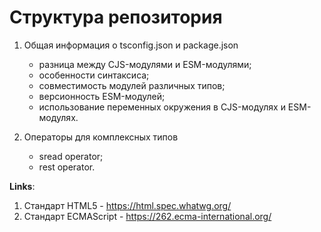 # Структура репозитория

1. Общая информация о tsconfig.json и package.json
    - разница между CJS-модулями и ESM-модулями;
    - особенности синтаксиса;
    - совместимость модулей различных типов;
    - версионность ESM-модулей;
    - использование переменных окружения в CJS-модулях и ESM-модулях.

2. Операторы для комплексных типов
    - sread operator;
    - rest operator.



**Links**:
1. Стандарт HTML5 - https://html.spec.whatwg.org/
2. Стандарт ECMAScript - https://262.ecma-international.org/